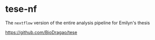 # tese-nf

The `nextflow` version of the entire analysis pipeline for Emilyn's thesis

https://github.com/BioDragao/tese 
